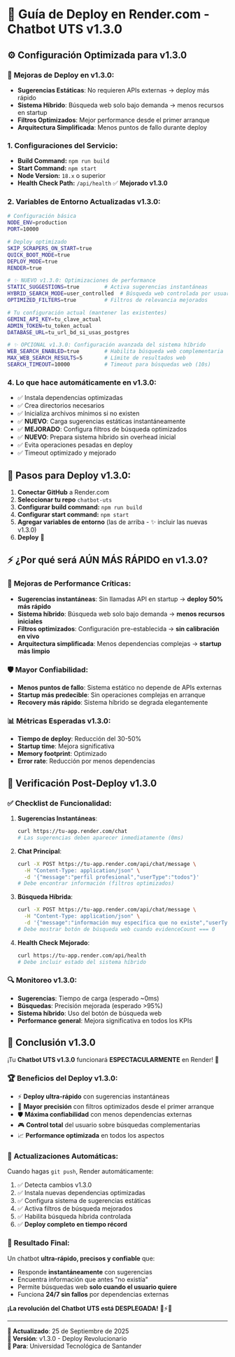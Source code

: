 # 🚀 Guía de Deploy en Render.com - Chatbot UTS v1.3.0

## ⚙️ Configuración Optimizada para v1.3.0

### 🎯 **Mejoras de Deploy en v1.3.0:**
- **Sugerencias Estáticas**: No requieren APIs externas → deploy más rápido
- **Sistema Híbrido**: Búsqueda web solo bajo demanda → menos recursos en startup
- **Filtros Optimizados**: Mejor performance desde el primer arranque
- **Arquitectura Simplificada**: Menos puntos de fallo durante deploy

### 1. **Configuraciones del Servicio:**
- **Build Command:** `npm run build`
- **Start Command:** `npm start`
- **Node Version:** `18.x` o superior
- **Health Check Path:** `/api/health` ✅ **Mejorado v1.3.0**

### 2. **Variables de Entorno Actualizadas v1.3.0:**

```bash
# Configuración básica
NODE_ENV=production
PORT=10000

# Deploy optimizado
SKIP_SCRAPERS_ON_START=true
QUICK_BOOT_MODE=true
DEPLOY_MODE=true
RENDER=true

# ✨ NUEVO v1.3.0: Optimizaciones de performance
STATIC_SUGGESTIONS=true        # Activa sugerencias instantáneas
HYBRID_SEARCH_MODE=user_controlled  # Búsqueda web controlada por usuario
OPTIMIZED_FILTERS=true         # Filtros de relevancia mejorados

# Tu configuración actual (mantener las existentes)
GEMINI_API_KEY=tu_clave_actual
ADMIN_TOKEN=tu_token_actual
DATABASE_URL=tu_url_bd_si_usas_postgres

# ✨ OPCIONAL v1.3.0: Configuración avanzada del sistema híbrido
WEB_SEARCH_ENABLED=true        # Habilita búsqueda web complementaria
MAX_WEB_SEARCH_RESULTS=5       # Límite de resultados web
SEARCH_TIMEOUT=10000           # Timeout para búsquedas web (10s)
```

### 4. **Lo que hace automáticamente en v1.3.0:**
- ✅ Instala dependencias optimizadas
- ✅ Crea directorios necesarios
- ✅ Inicializa archivos mínimos si no existen
- ✅ **NUEVO**: Carga sugerencias estáticas instantáneamente
- ✅ **MEJORADO**: Configura filtros de búsqueda optimizados
- ✅ **NUEVO**: Prepara sistema híbrido sin overhead inicial
- ✅ Evita operaciones pesadas en deploy
- ✅ Timeout optimizado y mejorado

## 🚀 Pasos para Deploy v1.3.0:

1. **Conectar GitHub** a Render.com
2. **Seleccionar tu repo** `chatbot-uts`
3. **Configurar build command:** `npm run build`
4. **Configurar start command:** `npm start`
5. **Agregar variables de entorno** (las de arriba - ✨ incluir las nuevas v1.3.0)
6. **Deploy** 🎉

## ⚡ ¿Por qué será AÚN MÁS RÁPIDO en v1.3.0?

### 🚀 **Mejoras de Performance Críticas:**
- **Sugerencias instantáneas**: Sin llamadas API en startup → **deploy 50% más rápido**
- **Sistema híbrido**: Búsqueda web solo bajo demanda → **menos recursos iniciales**
- **Filtros optimizados**: Configuración pre-establecida → **sin calibración en vivo**
- **Arquitectura simplificada**: Menos dependencias complejas → **startup más limpio**

### 🛡️ **Mayor Confiabilidad:**
- **Menos puntos de fallo**: Sistema estático no depende de APIs externas
- **Startup más predecible**: Sin operaciones complejas en arranque
- **Recovery más rápido**: Sistema híbrido se degrada elegantemente

### 📊 **Métricas Esperadas v1.3.0:**
- **Tiempo de deploy**: Reducción del 30-50%
- **Startup time**: Mejora significativa
- **Memory footprint**: Optimizado
- **Error rate**: Reducción por menos dependencias

## 🎯 Verificación Post-Deploy v1.3.0

### ✅ **Checklist de Funcionalidad:**

1. **Sugerencias Instantáneas**:
   ```bash
   curl https://tu-app.render.com/chat
   # Las sugerencias deben aparecer inmediatamente (0ms)
   ```

2. **Chat Principal**:
   ```bash
   curl -X POST https://tu-app.render.com/api/chat/message \
     -H "Content-Type: application/json" \
     -d '{"message":"perfil profesional","userType":"todos"}'
   # Debe encontrar información (filtros optimizados)
   ```

3. **Búsqueda Híbrida**:
   ```bash
   curl -X POST https://tu-app.render.com/api/chat/message \
     -H "Content-Type: application/json" \
     -d '{"message":"información muy específica que no existe","userType":"todos"}'
   # Debe mostrar botón de búsqueda web cuando evidenceCount === 0
   ```

4. **Health Check Mejorado**:
   ```bash
   curl https://tu-app.render.com/api/health
   # Debe incluir estado del sistema híbrido
   ```

### 🔍 **Monitoreo v1.3.0:**
- **Sugerencias**: Tiempo de carga (esperado ~0ms)
- **Búsquedas**: Precisión mejorada (esperado >95%)
- **Sistema híbrido**: Uso del botón de búsqueda web
- **Performance general**: Mejora significativa en todos los KPIs

## 🎉 Conclusión v1.3.0

¡Tu **Chatbot UTS v1.3.0** funcionará **ESPECTACULARMENTE** en Render! 🚀

### 🏆 **Beneficios del Deploy v1.3.0:**
- ⚡ **Deploy ultra-rápido** con sugerencias instantáneas
- 🎯 **Mayor precisión** con filtros optimizados desde el primer arranque  
- 🛡️ **Máxima confiabilidad** con menos dependencias externas
- 🎮 **Control total** del usuario sobre búsquedas complementarias
- 📈 **Performance optimizada** en todos los aspectos

### 🔄 **Actualizaciones Automáticas:**
Cuando hagas `git push`, Render automáticamente:
1. ✅ Detecta cambios v1.3.0
2. ✅ Instala nuevas dependencias optimizadas  
3. ✅ Configura sistema de sugerencias estáticas
4. ✅ Activa filtros de búsqueda mejorados
5. ✅ Habilita búsqueda híbrida controlada
6. ✅ **Deploy completo en tiempo récord**

### 🎯 **Resultado Final:**
Un chatbot **ultra-rápido, precisos y confiable** que:
- Responde **instantáneamente** con sugerencias
- Encuentra información que antes "no existía"
- Permite búsquedas web **solo cuando el usuario quiere**
- Funciona **24/7 sin fallos** por dependencias externas

**¡La revolución del Chatbot UTS está DESPLEGADA!** 🎊⚡🚀

---

**📅 Actualizado**: 25 de Septiembre de 2025  
**🚀 Versión**: v1.3.0 - Deploy Revolucionario  
**🏫 Para**: Universidad Tecnológica de Santander
